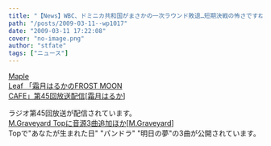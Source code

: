 ```yaml
---
title: "【News】WBC、ドミニカ共和国がまさかの一次ラウンド敗退…短期決戦の怖さですね"
path: "/posts/2009-03-11--wp1017"
date: "2009-03-11 17:22:08"
cover: "no-image.png"
author: "stfate"
tags: ["ニュース"]
---
```


<style type="text/css">
<!--
p {white-space: pre-wrap};
-->
</style>

<a class="topics" href="http://www.timerocket.co.jp/fmc/" target="_blank">Maple Leaf 「霜月はるかのFROST MOON CAFE」第45回放送配信</a><span class="junre">[<a href="http://shimotsukin.com/" target="_blank">霜月はるか</a>]</span>
<div class="news">ラジオ第45回放送が配信されています。</div>
<a class="topics" href="http://www.geocities.jp/iwamud/" target="_blank">M.Graveyard Topに音源3曲追加ほか</a><span class="junre">[<a href="http://www.geocities.jp/iwamud/" target="_blank">M.Graveyard</a>]</span>
<div class="news">Topで"あなたが生まれた日" "パンドラ" "明日の夢"の3曲が公開されています。</div>
